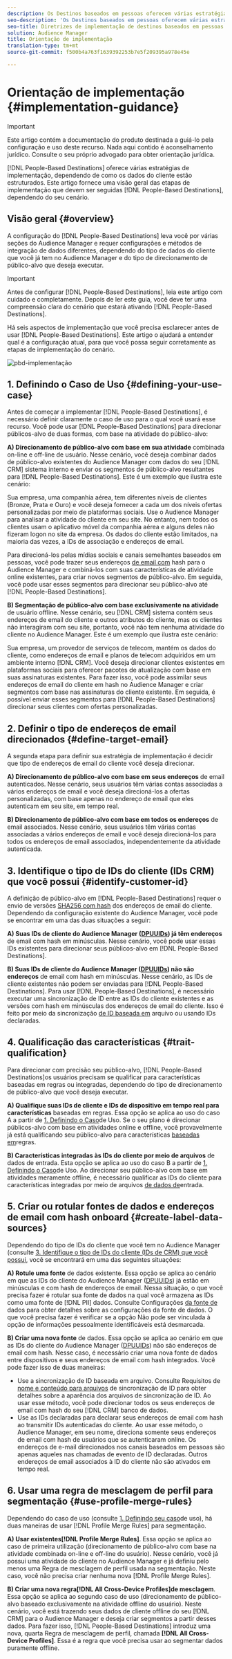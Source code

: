 ```yaml
---
description: Os Destinos baseados em pessoas oferecem várias estratégias de implementação, dependendo de como os dados do cliente estão estruturados. Este artigo fornece uma visão geral das etapas de implementação que você precisa seguir para Destinos baseados em pessoas, dependendo do seu cenário.
seo-description: 'Os Destinos baseados em pessoas oferecem várias estratégias de implementação, dependendo de como os dados do cliente estão estruturados. Este artigo fornece uma visão geral das etapas de implementação que você precisa seguir para Destinos baseados em pessoas, dependendo do seu cenário.  '
seo-title: Diretrizes de implementação de destinos baseados em pessoas
solution: Audience Manager
title: Orientação de implementação
translation-type: tm+mt
source-git-commit: f500b4a763f1639392253b7e5f209395a978e45e

---
```



# Orientação de implementação {#implementation-guidance}

>[!IMPORTANT]
>Este artigo contém a documentação do produto destinada a guiá-lo pela configuração e uso deste recurso. Nada aqui contido é aconselhamento jurídico. Consulte o seu próprio advogado para obter orientação jurídica.

[!DNL People-Based Destinations] oferece várias estratégias de implementação, dependendo de como os dados do cliente estão estruturados. Este artigo fornece uma visão geral das etapas de implementação que devem ser seguidas [!DNL People-Based Destinations], dependendo do seu cenário.

## Visão geral {#overview}

A configuração do [!DNL People-Based Destinations] leva você por várias seções do Audience Manager e requer configurações e métodos de integração de dados diferentes, dependendo do tipo de dados do cliente que você já tem no Audience Manager e do tipo de direcionamento de público-alvo que deseja executar.

>[!IMPORTANT]
> Antes de configurar [!DNL People-Based Destinations], leia este artigo com cuidado e completamente. Depois de ler este guia, você deve ter uma compreensão clara do cenário que estará ativando [!DNL People-Based Destinations].

Há seis aspectos de implementação que você precisa esclarecer antes de usar [!DNL People-Based Destinations]. Este artigo o ajudará a entender qual é a configuração atual, para que você possa seguir corretamente as etapas de implementação do cenário.

![pbd-implementação](assets/pbd-implementation.png)

## 1. Definindo o Caso de Uso {#defining-your-use-case}

Antes de começar a implementar [!DNL People-Based Destinations], é necessário definir claramente o caso de uso para o qual você usará esse recurso. Você pode usar [!DNL People-Based Destinations] para direcionar públicos-alvo de duas formas, com base na atividade do público-alvo:

**A) Direcionamento de público-alvo com base em sua atividade** combinada on-line e off-line de usuário. Nesse cenário, você deseja combinar dados de público-alvo existentes do Audience Manager com dados do seu [!DNL CRM] sistema interno e enviar os segmentos de público-alvo resultantes para [!DNL People-Based Destinations]. Este é um exemplo que ilustra este cenário:

Sua empresa, uma companhia aérea, tem diferentes níveis de clientes (Bronze, Prata e Ouro) e você deseja fornecer a cada um dos níveis ofertas personalizadas por meio de plataformas sociais. Use o Audience Manager para analisar a atividade do cliente em seu site. No entanto, nem todos os clientes usam o aplicativo móvel da companhia aérea e alguns deles não fizeram logon no site da empresa. Os dados do cliente estão limitados, na maioria das vezes, a IDs de associação e endereços de email.

Para direcioná-los pelas mídias sociais e canais semelhantes baseados em pessoas, você pode trazer seus endereços [de email com](people-based-destinations-prerequisites.md) hash para o Audience Manager e combiná-los com suas características de atividade online existentes, para criar novos segmentos de público-alvo. Em seguida, você pode usar esses segmentos para direcionar seu público-alvo até [!DNL People-Based Destinations].

**B) Segmentação de público-alvo com base exclusivamente na atividade** de usuário offline. Nesse cenário, seu [!DNL CRM] sistema contém seus endereços de email do cliente e outros atributos do cliente, mas os clientes não interagiram com seu site, portanto, você não tem nenhuma atividade do cliente no Audience Manager. Este é um exemplo que ilustra este cenário:

Sua empresa, um provedor de serviços de telecom, mantém os dados do cliente, como endereços de email e planos de telecom adquiridos em um ambiente interno [!DNL CRM]. Você deseja direcionar clientes existentes em plataformas sociais para oferecer pacotes de atualização com base em suas assinaturas existentes. Para fazer isso, você pode assimilar seus endereços de email do cliente em hash no Audience Manager e criar segmentos com base nas assinaturas do cliente existente. Em seguida, é possível enviar esses segmentos para [!DNL People-Based Destinations] direcionar seus clientes com ofertas personalizadas.

## 2. Definir o tipo de endereços de email direcionados {#define-target-email}

A segunda etapa para definir sua estratégia de implementação é decidir que tipo de endereços de email do cliente você deseja direcionar.

**A) Direcionamento de público-alvo com base em seus endereços** de email autenticados. Nesse cenário, seus usuários têm várias contas associadas a vários endereços de email e você deseja direcioná-los a ofertas personalizadas, com base apenas no endereço de email que eles autenticam em seu site, em tempo real.

**B) Direcionamento de público-alvo com base em todos os endereços** de email associados. Nesse cenário, seus usuários têm várias contas associadas a vários endereços de email e você deseja direcioná-los para todos os endereços de email associados, independentemente da atividade autenticada.

## 3. Identifique o tipo de IDs do cliente (IDs CRM) que você possui {#identify-customer-id}

A definição de público-alvo em [!DNL People-Based Destinations] requer o envio de versões [SHA256 com hash](people-based-destinations-prerequisites.md) dos endereços de email do cliente. Dependendo da configuração existente do Audience Manager, você pode se encontrar em uma das duas situações a seguir:

**A) Suas IDs de cliente do Audience Manager ([DPUUIDs](../../reference/ids-in-aam.md)) já têm endereços** de email com hash em minúsculas. Nesse cenário, você pode usar essas IDs existentes para direcionar seus públicos-alvo em [!DNL People-Based Destinations].

**B) Suas IDs de cliente do Audience Manager ([DPUUIDs](../../reference/ids-in-aam.md)) não são endereços** de email com hash em minúsculas. Nesse cenário, as IDs de cliente existentes não podem ser enviadas para [!DNL People-Based Destinations]. Para usar [!DNL People-Based Destinations], é necessário executar uma sincronização de ID entre as IDs do cliente existentes e as versões com hash em minúsculas dos endereços de email do cliente. Isso é feito por meio da sincronização [de ID baseada em](../../integration/sending-audience-data/batch-data-transfer-explained/id-sync-file-based.md) arquivo ou usando IDs [](../declared-ids.md)declaradas.

## 4. Qualificação das características {#trait-qualification}

Para direcionar com precisão seu público-alvo, [!DNL People-Based Destinations]os usuários precisam se qualificar para características baseadas em regras ou integradas, dependendo do tipo de direcionamento de público-alvo que você deseja executar.

**A) Qualifique suas IDs de cliente e IDs de dispositivo em tempo real para características** baseadas em regras. Essa opção se aplica ao uso do caso A a partir de [1. Definindo o Caso](people-based-destinations-workflow.md#defining-your-use-case)de Uso. Se o seu plano é direcionar públicos-alvo com base em atividades online e offline, você provavelmente já está qualificando seu público-alvo para características [baseadas em](../traits/trait-qualification-reference.md)regras.

**B) Características integradas às IDs do cliente por meio de arquivos** de dados de entrada. Esta opção se aplica ao uso do caso B a partir de [1. Definindo o Caso](people-based-destinations-workflow.md#defining-your-use-case)de Uso. Ao direcionar seu público-alvo com base em atividades meramente offline, é necessário qualificar as IDs do cliente para características integradas por meio de arquivos [de dados de](../../integration/sending-audience-data/batch-data-transfer-explained/inbound-file-contents.md)entrada.

## 5. Criar ou rotular fontes de dados e endereços de email com hash onboard {#create-label-data-sources}

Dependendo do tipo de IDs do cliente que você tem no Audience Manager (consulte [3. Identifique o tipo de IDs do cliente (IDs de CRM) que você possui](people-based-destinations-workflow.md#identify-customer-id), você se encontrará em uma das seguintes situações:

**A) Rotule uma fonte** de dados existente. Essa opção se aplica ao cenário em que as IDs do cliente do Audience Manager ([DPUUIDs](../../reference/ids-in-aam.md)) já estão em minúsculas e com hash de endereços de email. Nessa situação, o que você precisa fazer é rotular sua fonte de dados na qual você armazena as IDs como uma fonte de [!DNL PII] dados. Consulte Configurações [da fonte de](../datasources-list-and-settings.md) dados para obter detalhes sobre as configurações da fonte de dados. O que você precisa fazer é verificar se a opção Não pode ser vinculada à opção de informações pessoalmente identificáveis está desmarcada.

**B) Criar uma nova fonte** de dados. Essa opção se aplica ao cenário em que as IDs do cliente do Audience Manager ([DPUUIDs](../../reference/ids-in-aam.md)) não são endereços de email com hash. Nesse caso, é necessário criar uma nova fonte de dados entre dispositivos e seus endereços de email com hash integrados. Você pode fazer isso de duas maneiras:

* Use a sincronização de ID baseada em arquivo. Consulte Requisitos de [nome e conteúdo para arquivos](../../integration/sending-audience-data/batch-data-transfer-explained/id-sync-file-based.md) de sincronização de ID para obter detalhes sobre a aparência dos arquivos de sincronização de ID. Ao usar esse método, você pode direcionar todos os seus endereços de email com hash do seu [!DNL CRM] banco de dados.
* Use as IDs [](../declared-ids.md) declaradas para declarar seus endereços de email com hash ao transmitir IDs autenticadas do cliente. Ao usar esse método, o Audience Manager, em seu nome, direciona somente seus endereços de email com hash de usuários que se autenticaram online. Os endereços de e-mail direcionados nos canais baseados em pessoas são apenas aqueles nas chamadas de evento de ID declaradas. Outros endereços de email associados à ID do cliente não são ativados em tempo real.

## 6. Usar uma regra de mesclagem de perfil para segmentação {#use-profile-merge-rules}

Dependendo do caso de uso (consulte [1. Definindo seu caso](people-based-destinations-workflow.md#defining-your-use-case)de uso), há duas maneiras de usar [!DNL Profile Merge Rules] para segmentação.

**A) Usar existentes[!DNL Profile Merge Rules]**. Essa opção se aplica ao caso de primeira utilização (direcionamento de público-alvo com base na atividade combinada on-line e off-line do usuário). Nesse cenário, você já possui uma atividade do cliente no Audience Manager e já definiu pelo menos uma Regra de mesclagem de perfil usada na segmentação. Neste caso, você não precisa criar nenhuma nova [!DNL Profile Merge Rules].

**B) Criar uma nova regra[!DNL All Cross-Device Profiles]de mesclagem**. Essa opção se aplica ao segundo caso de uso (direcionamento de público-alvo baseado exclusivamente na atividade offline do usuário). Neste cenário, você está trazendo seus dados de cliente offline do seu [!DNL CRM] para o Audience Manager e deseja criar segmentos a partir desses dados. Para fazer isso, [!DNL People-Based Destinations] introduz uma nova, quarta Regra de mesclagem de perfil, chamada **[!DNL All Cross-Device Profiles]**. Essa é a regra que você precisa usar ao segmentar dados puramente offline.
